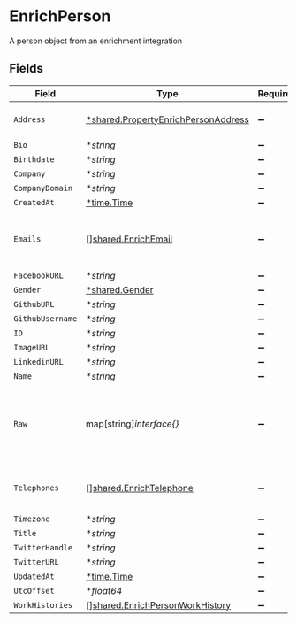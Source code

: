 # EnrichPerson

A person object from an enrichment integration


## Fields

| Field                                                                                            | Type                                                                                             | Required                                                                                         | Description                                                                                      |
| ------------------------------------------------------------------------------------------------ | ------------------------------------------------------------------------------------------------ | ------------------------------------------------------------------------------------------------ | ------------------------------------------------------------------------------------------------ |
| `Address`                                                                                        | [*shared.PropertyEnrichPersonAddress](../../../pkg/models/shared/propertyenrichpersonaddress.md) | :heavy_minus_sign:                                                                               | The address of the person                                                                        |
| `Bio`                                                                                            | **string*                                                                                        | :heavy_minus_sign:                                                                               | N/A                                                                                              |
| `Birthdate`                                                                                      | **string*                                                                                        | :heavy_minus_sign:                                                                               | N/A                                                                                              |
| `Company`                                                                                        | **string*                                                                                        | :heavy_minus_sign:                                                                               | N/A                                                                                              |
| `CompanyDomain`                                                                                  | **string*                                                                                        | :heavy_minus_sign:                                                                               | N/A                                                                                              |
| `CreatedAt`                                                                                      | [*time.Time](https://pkg.go.dev/time#Time)                                                       | :heavy_minus_sign:                                                                               | N/A                                                                                              |
| `Emails`                                                                                         | [][shared.EnrichEmail](../../../pkg/models/shared/enrichemail.md)                                | :heavy_minus_sign:                                                                               | An array of email addresses for this person                                                      |
| `FacebookURL`                                                                                    | **string*                                                                                        | :heavy_minus_sign:                                                                               | N/A                                                                                              |
| `Gender`                                                                                         | [*shared.Gender](../../../pkg/models/shared/gender.md)                                           | :heavy_minus_sign:                                                                               | N/A                                                                                              |
| `GithubURL`                                                                                      | **string*                                                                                        | :heavy_minus_sign:                                                                               | N/A                                                                                              |
| `GithubUsername`                                                                                 | **string*                                                                                        | :heavy_minus_sign:                                                                               | N/A                                                                                              |
| `ID`                                                                                             | **string*                                                                                        | :heavy_minus_sign:                                                                               | N/A                                                                                              |
| `ImageURL`                                                                                       | **string*                                                                                        | :heavy_minus_sign:                                                                               | N/A                                                                                              |
| `LinkedinURL`                                                                                    | **string*                                                                                        | :heavy_minus_sign:                                                                               | N/A                                                                                              |
| `Name`                                                                                           | **string*                                                                                        | :heavy_minus_sign:                                                                               | N/A                                                                                              |
| `Raw`                                                                                            | map[string]*interface{}*                                                                         | :heavy_minus_sign:                                                                               | The raw data returned by the integration for this person                                         |
| `Telephones`                                                                                     | [][shared.EnrichTelephone](../../../pkg/models/shared/enrichtelephone.md)                        | :heavy_minus_sign:                                                                               | An array of telephones for this person                                                           |
| `Timezone`                                                                                       | **string*                                                                                        | :heavy_minus_sign:                                                                               | N/A                                                                                              |
| `Title`                                                                                          | **string*                                                                                        | :heavy_minus_sign:                                                                               | N/A                                                                                              |
| `TwitterHandle`                                                                                  | **string*                                                                                        | :heavy_minus_sign:                                                                               | N/A                                                                                              |
| `TwitterURL`                                                                                     | **string*                                                                                        | :heavy_minus_sign:                                                                               | N/A                                                                                              |
| `UpdatedAt`                                                                                      | [*time.Time](https://pkg.go.dev/time#Time)                                                       | :heavy_minus_sign:                                                                               | N/A                                                                                              |
| `UtcOffset`                                                                                      | **float64*                                                                                       | :heavy_minus_sign:                                                                               | N/A                                                                                              |
| `WorkHistories`                                                                                  | [][shared.EnrichPersonWorkHistory](../../../pkg/models/shared/enrichpersonworkhistory.md)        | :heavy_minus_sign:                                                                               | N/A                                                                                              |